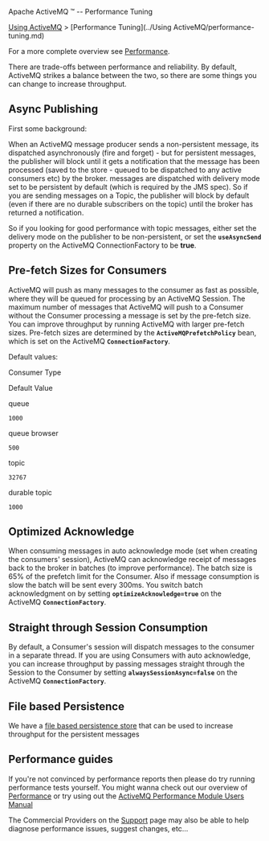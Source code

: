 Apache ActiveMQ ™ -- Performance Tuning 

[Using ActiveMQ](../using-activemq.md) > [Performance Tuning](../Using ActiveMQ/performance-tuning.md)


For a more complete overview see [Performance](../Features/performance.md).

There are trade-offs between performance and reliability. By default, ActiveMQ strikes a balance between the two, so there are some things you can change to increase throughput.

Async Publishing
----------------

First some background:

When an ActiveMQ message producer sends a non-persistent message, its dispatched asynchronously (fire and forget) - but for persistent messages, the publisher will block until it gets a notification that the message has been processed (saved to the store - queued to be dispatched to any active consumers etc) by the broker. messages are dispatched with delivery mode set to be persistent by default (which is required by the JMS spec). So if you are sending messages on a Topic, the publisher will block by default (even if there are no durable subscribers on the topic) until the broker has returned a notification.

So if you looking for good performance with topic messages, either set the delivery mode on the publisher to be non-persistent, or set the **`useAsyncSend`** property on the ActiveMQ ConnectionFactory to be **true**.

Pre-fetch Sizes for Consumers
-----------------------------

ActiveMQ will push as many messages to the consumer as fast as possible, where they will be queued for processing by an ActiveMQ Session. The maximum number of messages that ActiveMQ will push to a Consumer without the Consumer processing a message is set by the pre-fetch size. You can improve throughput by running ActiveMQ with larger pre-fetch sizes. Pre-fetch sizes are determined by the **`ActiveMQPrefetchPolicy`** bean, which is set on the ActiveMQ **`ConnectionFactory`**.

Default values:

Consumer Type

Default Value

queue

`1000`

queue browser

`500`

topic

`32767`

durable topic

`1000`

Optimized Acknowledge
---------------------

When consuming messages in auto acknowledge mode (set when creating the consumers' session), ActiveMQ can acknowledge receipt of messages back to the broker in batches (to improve performance). The batch size is 65% of the prefetch limit for the Consumer. Also if message consumption is slow the batch will be sent every 300ms. You switch batch acknowledgment on by setting **`optimizeAcknowledge=true`** on the ActiveMQ **`ConnectionFactory`**.

Straight through Session Consumption
------------------------------------

By default, a Consumer's session will dispatch messages to the consumer in a separate thread. If you are using Consumers with auto acknowledge, you can increase throughput by passing messages straight through the Session to the Consumer by setting **`alwaysSessionAsync=false`** on the ActiveMQ **`ConnectionFactory`**.

File based Persistence
----------------------

We have a [file based persistence store](kaha-Features/persistence.md) that can be used to increase throughput for the persistent messages

Performance guides
------------------

If you're not convinced by performance reports then please do try running performance tests yourself. You might wanna check out our overview of [Performance](../Features/performance.md) or try using out the [ActiveMQ Performance Module Users Manual](../Features/Performance/activemq-performance-module-users-manual.md)

The Commercial Providers on the [Support](CommunityCommunity/Community/support.md) page may also be able to help diagnose performance issues, suggest changes, etc...

